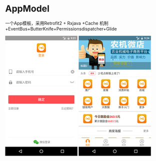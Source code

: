 # AppModel
一个App模板，采用Retrofit2 + Rxjava +Cache 机制+EventBus+ButterKnife+Permissionsdispatcher+Glide

![](screenshot/device-2017-05-11-173156.png)   ![](screenshot/device-2017-05-11-172421.png)